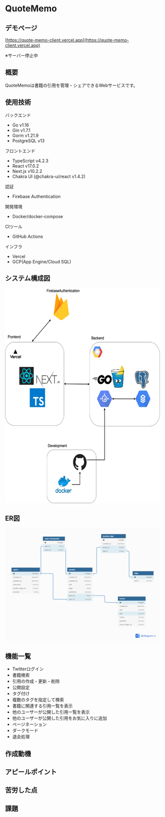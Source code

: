 # QuoteMemo

## デモページ
[https://quote-memo-client.vercel.app](https://quote-memo-client.vercel.app)

※サーバー停止中

## 概要

QuoteMemoは書籍の引用を管理・シェアできるWebサービスです。

## 使用技術

バックエンド
  - Go v1.16
  - Gin v1.7.1
  - Gorm v1.21.9
  - PostgreSQL v13

フロントエンド
  - TypeScript v4.2.3
  - React v17.0.2
  - Next.js v10.2.2
  - Chakra UI (@chakra-ui/react v1.4.2)

認証
  - Firebase Authentication


開発環境
  - Docker/docker-compose

 CIツール
  - GitHub Actions


インフラ
  - Vercel
  - GCP(App Engine/Cloud SQL)

## システム構成図

<img src="./architecture.png" width="600px" height="700px">

## ER図

![data-model](./data-model.png)

## 機能一覧
- Twitterログイン
- 書籍検索
- 引用の作成・更新・削除
- 公開設定
- タグ付け
- 複数のタグを指定して検索
- 書籍に関連する引用一覧を表示
- 他のユーザーが公開した引用一覧を表示
- 他のユーザーが公開した引用をお気に入りに追加
- ページネーション
- ダークモード
- 退会処理

## 作成動機

## アピールポイント

## 苦労した点

## 課題

